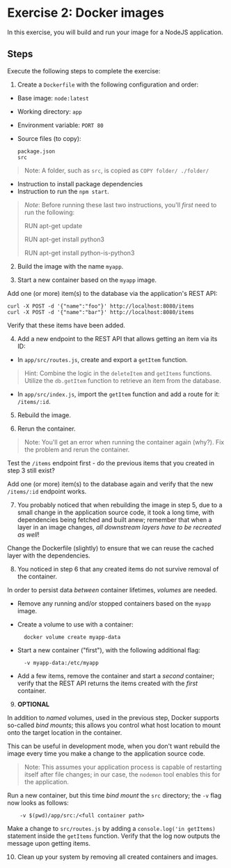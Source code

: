 # Exercise 2: Docker images
In this exercise, you will build and run your image for a NodeJS application.

## Steps
Execute the following steps to complete the exercise:

1. Create a `Dockerfile` with the following configuration and order:

- Base image: `node:latest`

- Working directory: `app`

- Environment variable: `PORT 80`

- Source files (to copy):

      package.json
      src

> Note: A folder, such as `src`, is copied as `COPY folder/ ./folder/`

- Instruction to install package dependencies
- Instruction to run the `npm start`.

> _Note_: Before running these last two instructions, you'll _first_ need to run the following:
>
> RUN apt-get update
>
> RUN apt-get install python3
>
> RUN apt-get install python-is-python3

2. Build the image with the name `myapp`.

3. Start a new container based on the `myapp` image. 

Add one (or more) item(s) to the database via the application's REST API:

    curl -X POST -d '{"name":"foo"}' http://localhost:8080/items
    curl -X POST -d '{"name":"bar"}' http://localhost:8080/items

Verify that these items have been added.

4. Add a new endpoint to the REST API that allows getting an item via its ID:

- In `app/src/routes.js`, create and export a `getItem` function.

> Hint: Combine the logic in the `deleteItem` and `getItems` functions. Utilize the `db.getItem` function to retrieve an item from the database.

- In `app/src/index.js`, import the `getItem` function and add a route for it: `/items/:id`.

5. Rebuild the image.

6. Rerun the container.

> Note: You'll get an error when running the container again (why?). Fix the problem and rerun the container.

Test the `/items` endpoint first - do the previous items that you created in step 3 still exist?

Add one (or more) item(s) to the database again and verify that the new `/items/:id` endpoint works.

7. You probably noticed that when rebuilding the image in step 5, due to a small change in the application source code, it took a long time, with dependencies being fetched and built anew; remember that when a layer in an image changes, _all downstream layers have to be recreated as well_!

Change the Dockerfile (slightly) to ensure that we can reuse the cached layer with the dependencies.

8. You noticed in step 6 that any created items do not survive removal of the container.

In order to persist data _between_ container lifetimes, _volumes_ are needed. 

- Remove any running and/or stopped containers based on the `myapp` image.

- Create a volume to use with a container:

        docker volume create myapp-data

- Start a new container ("first"), with the following additional flag:

        -v myapp-data:/etc/myapp

- Add a few items, remove the container and start a _second_ container; verify that the REST API returns the items created with the _first_ container.

9. __OPTIONAL__ 

In addition to _named_ volumes, used in the previous step, Docker supports so-called _bind mounts_; this allows you control what host location to mount onto the target location in the container.

This can be useful in development mode, when you don't want rebuild the image every time you make a change to the application source code.

> Note: This assumes your application process is capable of restarting itself after file changes; in our case, the `nodemon` tool enables this for the application.

Run a new container, but this time _bind mount_ the `src` directory; the `-v` flag now looks as follows:

        -v $(pwd)/app/src:/<full container path>

Make a change to `src/routes.js` by adding a `console.log('in getItems)` statement inside the `getItems` function. Verify that the log now outputs the message upon getting items.

10. Clean up your system by removing all created containers and images.
